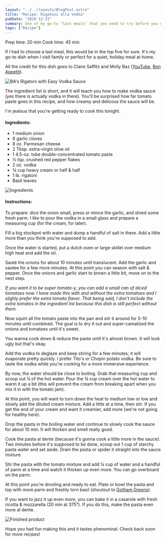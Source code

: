 ```yaml
---
layout: "../../layouts/BlogPost.astro"
title: "Recipe: Rigatoni alla Vodka"
pubDate: "2020-12-31"
summary: One of my go-to "last meals" that you need to try before you die.
tags: ["Recipe"]
---
```


Prep time: 20 min
Cook time: 45 min

If I had to choose a last meal, this would be in the top five for sure. It's my go-to dish when I visit family or perfect for a quiet, holiday meal at home.

All the credit for this dish goes to Claire Saffitz and Molly Baz ([YouTube](https://www.youtube.com/watch?v=DrzWGUGN6vY), [Bon Appetit](https://www.bonappetit.com/recipe/rigatoni-with-easy-vodka-sauce)).

![BA's Rigatoni with Easy Vodka Sauce](/images/blog/2020-12-31-rigatoni-alla-vodka/ba.png)

The ingredient list is short, and it will teach you how to make vodka sauce (yes there is actually vodka in there). You'll be surprised how far tomato paste goes in this recipe, and how creamy and delicous the sauce will be.

I'm jealous that you're getting ready to cook this tonight.

<h4>Ingredients:</h4>

<ul>
  <li itemProp="recipeIngredient">1 medium onion</li>
  <li itemProp="recipeIngredient">6 garlic cloves</li>
  <li itemProp="recipeIngredient">8 oz. Parmesan cheese</li>
  <li itemProp="recipeIngredient">2 Tbsp. extra-virgin olive oil</li>
  <li itemProp="recipeIngredient">1 4.5-oz. tube double-concentrated tomato paste</li>
  <li itemProp="recipeIngredient">½ tsp. crushed red pepper flakes</li>
  <li itemProp="recipeIngredient">2 oz. vodka</li>
  <li itemProp="recipeIngredient">¾ cup heavy cream or half & half</li>
  <li itemProp="recipeIngredient">1 lb. rigatoni</li>
  <li itemProp="recipeIngredient">Basil leaves</li>
</ul>

![Ingredients](/images/blog/2020-12-31-rigatoni-alla-vodka/rigs-1.jpg)

<h4>Instructions:</h4>

<p itemProp="recipeInstructions">To prepare: dice the onion small, press or mince the garlic, and shred some fresh parm. I like to pour the vodka in a small glass and prepare a measuring cup (for the cream, for later).</p>

<p itemProp="recipeInstruction">Fill a big stockpot with water and dump a handful of salt in there. Add a little more than you think you're supposed to add.</p>

<p itemProp="recipeInstruction">Once the water is started, put a dutch oven or large skillet over medium high heat and add the oil.</p>

<p itemProp="recipeInstruction">Sauté the onions for about 10 minutes until translucent. Add the garlic and sautee for a few more minutes. At this point you can season with salt & pepper. Once the onions and garlic start to brown a little bit, move on to the next step.</p>

<p itemProp="recipeInstruction"><em>If you want it to be super tomato-y, you can add a small can of diced tomatoes now. I have made this with and without the extra tomatoes and I slighly prefer the extra tomato flavor. That being said, I don't include the extra tomatos in the ingredient list because this dish is still perfect without them.</em></p>

<p itemProp="recipeInstruction">Now squirt all the tomato paste into the pan and stir it around for 5-10 minutes until combined. The goal is to dry it out and super-camalized the onions and tomatoes until it's sweet.</p>

<p itemProps="recipeInstruction">You wanna cook down & reduce the paste until it's almost brown. It will look ugly but that's okay.</p>

<p itemProp="recipeInstruction">Add the vodka to deglaze and keep stiring for a few minutes; it will evaporate pretty quickly. I prefer Tito's or Chopin potato vodka. Be sure to taste the vodka while you're cooking for a more immersive experience.</p>

<p itemProp="recipeInstruction">By now, the water should be close to boiling. Grab that measuring cup and scoop out ¼ of the hot water. Pour the ¾ cup cream over the hot water to warm it up a bit (this will prevent the cream from breaking apart when you mix it in with the tomato jam).</p>

<p itemProp="recipeInstruction">At this point, you will want to turn down the heat to medium low or low and slowly add the diluted cream mixture. Add a little at a time, then stir. If you get the end of your cream and want it creamier, add more (we're not going for healthy here).</p>

<p itemProp="recipeInstruction">Drop the pasta in the boiling water and continue to slowly cook the sauce for about 10 min. It will thicken and smell really good.</p>

<p itemProp="recipeInstruction">Cook the pasta al dente (because it's gonna cook a little more in the sauce). Two minutes before it's supposed to be done, scoop out 1 cup of starchy pasta water and set aside. Drain the pasta or spider it straight into the sauce mixture.</p>

<p itemProp="recipeInstruction">Stir the pasta with the tomato mixture and add ¼ cup of water and a handful of parm at a time and watch it thicken up even more. You can go overboard on the parm.</p>

<p itemProp="recipeInstruction">At this point you're drooling and ready to eat. Plate or bowl the pasta and top with more parm and freshly torn basil (shoutout to <a href="https://www.gothamgreens.com/" target="_blank">Gotham Greens</a>).</p>

<p itemProp="recipeInstruction">If you want to jazz it up even more, you can bake it in a casarole with fresh ricotta & mozzarella (20 min at 375°). If you do this, make the pasta even more al dente.</p>

![Finished product](/images/blog/2020-12-31-rigatoni-alla-vodka/rigs-2.jpg)

Hope you had fun making this and it tastes phenominal. Check back soon for more recipes!
